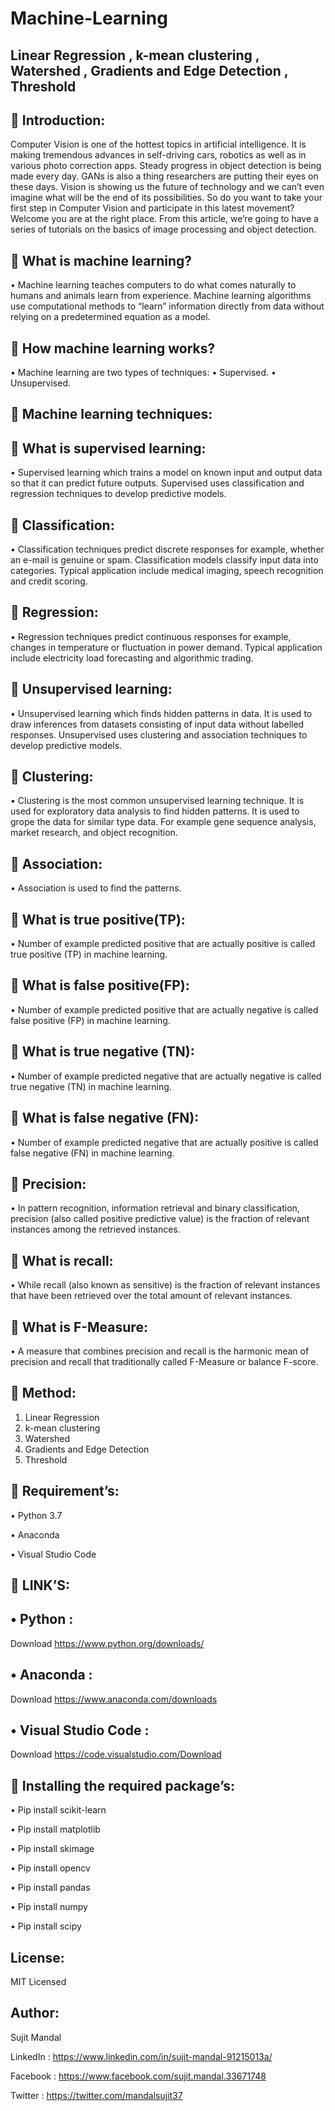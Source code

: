 # Machine-Learning
Linear Regression , k-mean clustering , Watershed , Gradients and Edge Detection , Threshold
--------------------------------------------------------------------------------------------

 Introduction:
---------------
Computer Vision is one of the hottest topics in artificial intelligence. It is making tremendous advances in self-driving cars, robotics as well as in various photo correction apps. Steady progress in object detection is being made every day. GANs is also a thing researchers are putting their eyes on these days. Vision is showing us the future of technology and we can’t even imagine what will be the end of its possibilities. So do you want to take your first step in Computer Vision and participate in this latest movement? Welcome you are at the right place. From this article, we’re going to have a series of tutorials on the basics of image processing and object detection.

 What is machine learning?
----------------------------
• Machine learning teaches computers to do what comes naturally to humans and animals learn from experience. Machine learning algorithms use computational methods to “learn” information directly from data without relying on a predetermined equation as a model.

 How machine learning works?
-----------------------------
• Machine learning are two types of techniques: 
• Supervised.
• Unsupervised.

 Machine learning techniques:
------------------------------

 What is supervised learning:
------------------------------
• Supervised learning which trains a model on known input and output data so that it can predict future outputs. Supervised uses classification and regression techniques to develop predictive models.

 Classification:
-----------------
• Classification techniques predict discrete responses for example, whether an e-mail is genuine or spam. Classification models classify input data into categories. Typical application include medical imaging, speech recognition and credit scoring.

 Regression:
-------------
• Regression techniques predict continuous responses for example, changes in temperature or fluctuation in power demand. Typical application include electricity load forecasting and algorithmic trading.

 Unsupervised learning:
------------------------
• Unsupervised learning which finds hidden patterns in data. It is used to draw inferences from datasets consisting of input data without labelled responses. Unsupervised uses clustering and association techniques to develop predictive models.

 Clustering:
-------------
• Clustering is the most common unsupervised learning technique. It is used for exploratory data analysis to find hidden patterns. It is used to grope the data for similar type data. For example gene sequence analysis, market research, and object recognition.

 Association:
---------------
• Association is used to find the patterns.

 What is true positive(TP):
------------------------------
• Number of example predicted positive that are actually positive is called true positive (TP) in machine learning.

 What is false positive(FP):
-----------------------------
• Number of example predicted positive that are actually negative is called false positive (FP) in machine learning.

 What is true negative (TN):
-----------------------------
• Number of example predicted negative that are actually negative is called true negative (TN) in machine learning.

 What is false negative (FN):
------------------------------
• Number of example predicted negative that are actually positive is called false negative (FN) in machine learning.

 Precision:
------------
• In pattern recognition, information retrieval and binary classification, precision (also called positive predictive value) is the fraction of relevant instances among the retrieved instances. 

 What is recall:
-----------------
• While recall (also known as sensitive) is the fraction of relevant instances that have been retrieved over the total amount of relevant instances.

  What is F-Measure:
---------------------
• A measure that combines precision and recall is the harmonic mean of precision and recall that traditionally called F-Measure or balance F-score. 

 Method:
---------

1. Linear Regression
2. k-mean clustering 
3. Watershed 
4. Gradients and Edge Detection 
5. Threshold  

 Requirement’s:
-----------------

• Python 3.7

• Anaconda

• Visual Studio Code

 LINK’S:
---------

• Python : 
----------
Download https://www.python.org/downloads/

• Anaconda : 
------------
Download https://www.anaconda.com/downloads

• Visual Studio Code :
----------------------
Download https://code.visualstudio.com/Download

 Installing the required package’s:
-------------------------------------
• Pip install scikit-learn

• Pip install matplotlib

• Pip install skimage

• Pip install opencv

• Pip install pandas

• Pip install numpy

• Pip install scipy

License:
--------
MIT Licensed

Author:
-------
Sujit Mandal

LinkedIn : https://www.linkedin.com/in/sujit-mandal-91215013a/

Facebook : https://www.facebook.com/sujit.mandal.33671748

Twitter : https://twitter.com/mandalsujit37

